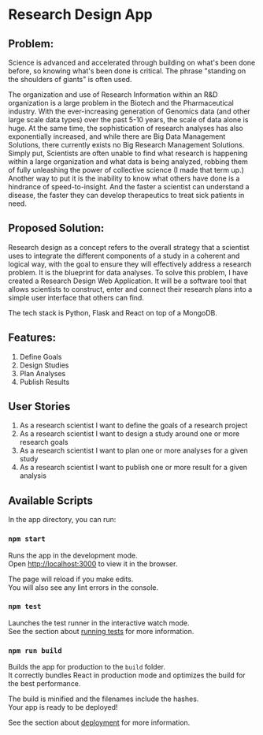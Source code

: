 # Research Design App

## Problem:
Science is advanced and accelerated through building on what's been done before, so knowing what's been done is critical. The phrase "standing on the shoulders of giants" is often used.

The organization and use of Research Information within an R&D organization is a large problem in the Biotech and the Pharmaceutical industry. With the ever-increasing generation of Genomics data (and other large scale data types) over the past 5-10 years, the scale of data alone is huge. At the same time, the sophistication of research analyses has also exponentially increased, and while there are Big Data Management Solutions, there currently exists no Big Research Management Solutions. Simply put, Scientists are often unable to find what research is happening within a large organization and what data is being analyzed, robbing them of fully unleashing the power of collective science (I made that term up.) Another way to put it is the inability to know what others have done is a hindrance of speed-to-insight. And the faster a scientist can understand a disease, the faster they can develop therapeutics to treat sick patients in need.

## Proposed Solution:
Research design as a concept refers to the overall strategy that a scientist uses to integrate the different components of a study in a coherent and logical way, with the goal to ensure they will effectively address a research problem. It is the blueprint for data analyses. To solve this problem, I have created a Research Design Web Application. It will be a software tool that allows scientists to construct, enter and connect their research plans into a simple user interface that others can find.

The tech stack is Python, Flask and React on top of a MongoDB.

## Features:
1. Define Goals
2. Design Studies
3. Plan Analyses
4. Publish Results

## User Stories
1. As a research scientist I want to define the goals of a research project
2. As a research scientist I want to design a study around one or more research goals
3. As a research scientist I want to plan one or more analyses for a given study
4. As a research scientist I want to publish one or more result for a given analysis

## Available Scripts
In the app directory, you can run:

### `npm start`

Runs the app in the development mode.\
Open [http://localhost:3000](http://localhost:3000) to view it in the browser.

The page will reload if you make edits.\
You will also see any lint errors in the console.

### `npm test`

Launches the test runner in the interactive watch mode.\
See the section about [running tests](https://facebook.github.io/create-react-app/docs/running-tests) for more information.

### `npm run build`

Builds the app for production to the `build` folder.\
It correctly bundles React in production mode and optimizes the build for the best performance.

The build is minified and the filenames include the hashes.\
Your app is ready to be deployed!

See the section about [deployment](https://facebook.github.io/create-react-app/docs/deployment) for more information.
